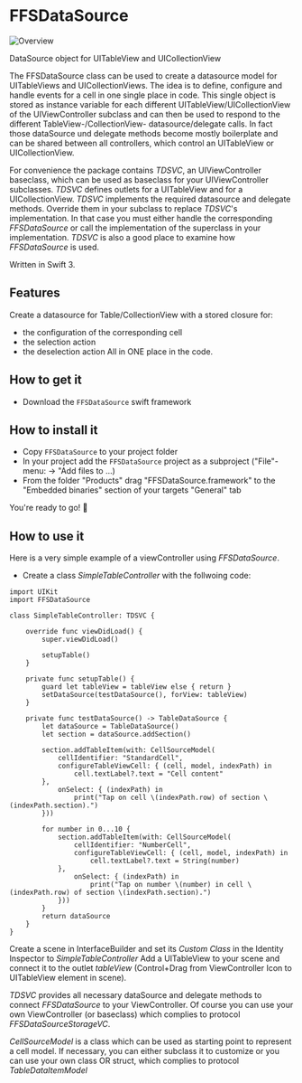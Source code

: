 # FFSDataSource

![Overview](/images/json2swift.jpg)

DataSource object for UITableView and UICollectionView

The FFSDataSource class can be used to create a datasource model for UITableViews and UICollectionViews.
The idea is to define, configure and handle events for a cell in one single place in code. This single object is stored as instance variable for each different UITableView/UICollectionView of the UIViewController subclass and can then be used to respond to the different TableView-/CollectionView- datasource/delegate calls. In fact those dataSource und delegate methods become mostly boilerplate and can be shared between all controllers, which control an UITableView or UICollectionView.

For convenience the package contains _TDSVC_, an UIViewController baseclass, which can be used as baseclass for your UIViewController subclasses. _TDSVC_ defines outlets for a UITableView and for a UICollectionView. _TDSVC_ implements the required datasource and delegate methods. Override them in your subclass to replace _TDSVC_'s implementation. In that case you must either handle the corresponding _FFSDataSource_ or call the implementation of the superclass in your implementation.
_TDSVC_ is also a good place to examine how _FFSDataSource_ is used.

Written in Swift 3.

## Features

Create a datasource for Table/CollectionView with a stored closure for:
 * the configuration of the corresponding cell
 * the selection action
 * the deselection action
 All in ONE place in the code.

## How to get it

- Download the `FFSDataSource` swift framework

## How to install it

- Copy `FFSDataSource` to your project folder
- In your project add the `FFSDataSource` project as a subproject ("File"-menu: -> "Add files to <Your project>...)
- From the folder "Products" drag "FFSDataSource.framework" to the "Embedded binaries" section of your targets "General" tab

You're ready to go! 🎉

## How to use it

Here is a very simple example of a viewController using _FFSDataSource_.

- Create a class *SimpleTableController* with the follwoing code:
```
import UIKit
import FFSDataSource

class SimpleTableController: TDSVC {

    override func viewDidLoad() {
        super.viewDidLoad()

        setupTable()
    }

    private func setupTable() {
        guard let tableView = tableView else { return }
        setDataSource(testDataSource(), forView: tableView)
    }

    private func testDataSource() -> TableDataSource {
        let dataSource = TableDataSource()
        let section = dataSource.addSection()

        section.addTableItem(with: CellSourceModel(
            cellIdentifier: "StandardCell",
            configureTableViewCell: { (cell, model, indexPath) in
                cell.textLabel?.text = "Cell content"
        },
            onSelect: { (indexPath) in
                print("Tap on cell \(indexPath.row) of section \(indexPath.section).")
        }))

        for number in 0...10 {
            section.addTableItem(with: CellSourceModel(
                cellIdentifier: "NumberCell",
                configureTableViewCell: { (cell, model, indexPath) in
                    cell.textLabel?.text = String(number)
            },
                onSelect: { (indexPath) in
                    print("Tap on number \(number) in cell \(indexPath.row) of section \(indexPath.section).")
            }))
        }
        return dataSource
    }
}
```
Create a scene in InterfaceBuilder and set its _Custom Class_ in the Identity Inspector to _SimpleTableController_
Add a UITableView to your scene and connect it to the outlet _tableView_ (Control+Drag from ViewController Icon to UITableView element in scene).

_TDSVC_ provides all necessary dataSource and delegate methods to connect _FFSDataSource_ to your ViewController. Of course you can use your own ViewController (or baseclass) which complies to protocol _FFSDataSourceStorageVC_.

_CellSourceModel_ is a class which can be used as starting point to represent a cell model. If necessary, you can either subclass it to customize or you can use your own class OR struct, which complies to protocol _TableDataItemModel_
